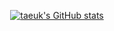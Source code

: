 

<!--
**taeuk178/taeuk178** is a ✨ _special_ ✨ repository because its `README.md` (this file) appears on your GitHub profile.

Here are some ideas to get you started:

- 🔭 I’m currently working on ...
- 🌱 I’m currently learning ...
- 👯 I’m looking to collaborate on ...
- 🤔 I’m looking for help with ...
- 💬 Ask me about ...
- 📫 How to reach me: ...
- 😄 Pronouns: ...
- ⚡ Fun fact: ...
-->
<div align=center>
  
[![taeuk's GitHub stats](https://github-readme-stats.vercel.app/api?username=taeuk178)](https://github.com/anuraghazra/github-readme-stats)
  
</div>
